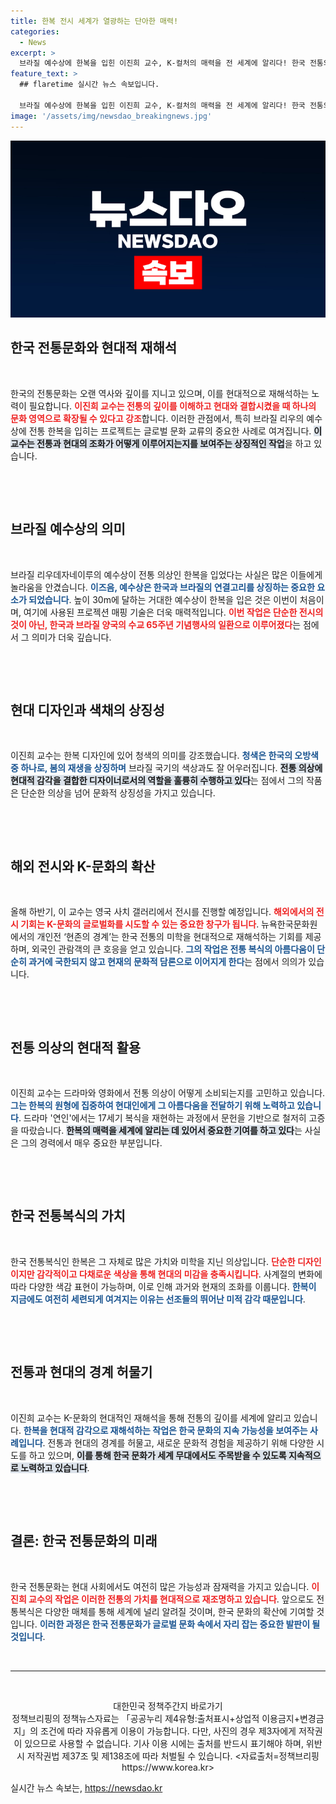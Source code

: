 ```yaml
---
title: 한복 전시 세계가 열광하는 단아한 매력!
categories:
  - News
excerpt: >
  브라질 예수상에 한복을 입힌 이진희 교수, K-컬처의 매력을 전 세계에 알리다! 한국 전통의 색감과 현대적 감각의 조화, 두 나라의 경계를 허물다!
feature_text: >
  ## flaretime 실시간 뉴스 속보입니다.

  브라질 예수상에 한복을 입힌 이진희 교수, K-컬처의 매력을 전 세계에 알리다! 한국 전통의 색감과 현대적 감각의 조화, 두 나라의 경계를 허물다!
image: '/assets/img/newsdao_breakingnews.jpg'
---
```


<p><img src="/assets/img/newsdao_breakingnews.jpg" alt="flaretime 속보" /></p>

<h2 data-ke-size="size26">한국 전통문화와 현대적 재해석</h2>

<p data-ke-size="size16">&nbsp;</p>

<p>한국의 전통문화는 오랜 역사와 깊이를 지니고 있으며, 이를 현대적으로 재해석하는 노력이 필요합니다. <b><span style="color: #ee2323;">이진희 교수는 전통의 깊이를 이해하고 현대와 결합시켰을 때 하나의 문화 영역으로 확장될 수 있다고 강조</span></b>합니다. 이러한 관점에서, 특히 브라질 리우의 예수상에 전통 한복을 입히는 프로젝트는 글로벌 문화 교류의 중요한 사례로 여겨집니다. <b><span style="background-color: #21538527;">이 교수는 전통과 현대의 조화가 어떻게 이루어지는지를 보여주는 상징적인 작업</span></b>을 하고 있습니다.</p>

<p data-ke-size="size16">&nbsp;</p>

<p><br></p>

<h2 data-ke-size="size26">브라질 예수상의 의미</h2>

<p data-ke-size="size16">&nbsp;</p>

<p>브라질 리우데자네이루의 예수상이 전통 의상인 한복을 입었다는 사실은 많은 이들에게 놀라움을 안겼습니다. <b><span style="color: #1a5490;">이즈음, 예수상은 한국과 브라질의 연결고리를 상징하는 중요한 요소가 되었습니다</span></b>. 높이 30m에 달하는 거대한 예수상이 한복을 입은 것은 이번이 처음이며, 여기에 사용된 프로젝션 매핑 기술은 더욱 매력적입니다. <b><span style="color: #ee2323;">이번 작업은 단순한 전시의 것이 아닌, 한국과 브라질 양국의 수교 65주년 기념행사의 일환으로 이루어졌다</span></b>는 점에서 그 의미가 더욱 깊습니다.</p>

<p data-ke-size="size16">&nbsp;</p>

<p><br></p>

<h2 data-ke-size="size26">현대 디자인과 색채의 상징성</h2>

<p data-ke-size="size16">&nbsp;</p>

<p>이진희 교수는 한복 디자인에 있어 청색의 의미를 강조했습니다. <b><span style="color: #1a5490;">청색은 한국의 오방색 중 하나로, 봄의 재생을 상징하며</span></b> 브라질 국기의 색상과도 잘 어우러집니다. <b><span style="background-color: #21538527;">전통 의상에 현대적 감각을 결합한 디자이너로서의 역할을 훌륭히 수행하고 있다</span></b>는 점에서 그의 작품은 단순한 의상을 넘어 문화적 상징성을 가지고 있습니다.</p>

<p data-ke-size="size16">&nbsp;</p>

<p><br></p>

<h2 data-ke-size="size26">해외 전시와 K-문화의 확산</h2>

<p data-ke-size="size16">&nbsp;</p>

<p>올해 하반기, 이 교수는 영국 사치 갤러리에서 전시를 진행할 예정입니다. <b><span style="color: #ee2323;">해외에서의 전시 기회는 K-문화의 글로벌화를 시도할 수 있는 중요한 창구가 됩니다</span></b>. 뉴욕한국문화원에서의 개인전 ‘현존의 경계’는 한국 전통의 미학을 현대적으로 재해석하는 기회를 제공하며, 외국인 관람객의 큰 호응을 얻고 있습니다. <b><span style="color: #1a5490;">그의 작업은 전통 복식의 아름다움이 단순히 과거에 국한되지 않고 현재의 문화적 담론으로 이어지게 한다</span></b>는 점에서 의의가 있습니다.</p>

<p data-ke-size="size16">&nbsp;</p>

<p><br></p>

<h2 data-ke-size="size26">전통 의상의 현대적 활용</h2>

<p data-ke-size="size16">&nbsp;</p>

<p>이진희 교수는 드라마와 영화에서 전통 의상이 어떻게 소비되는지를 고민하고 있습니다. <b><span style="color: #1a5490;">그는 한복의 원형에 집중하여 현대인에게 그 아름다움을 전달하기 위해 노력하고 있습니다</span></b>. 드라마 '연인'에서는 17세기 복식을 재현하는 과정에서 문헌을 기반으로 철저히 고증을 따랐습니다. <b><span style="background-color: #21538527;">한복의 매력을 세계에 알리는 데 있어서 중요한 기여를 하고 있다</span></b>는 사실은 그의 경력에서 매우 중요한 부분입니다.</p>

<p data-ke-size="size16">&nbsp;</p>

<p><br></p>

<h2 data-ke-size="size26">한국 전통복식의 가치</h2>

<p data-ke-size="size16">&nbsp;</p>

<p>한국 전통복식인 한복은 그 자체로 많은 가치와 미학을 지닌 의상입니다. <b><span style="color: #ee2323;">단순한 디자인이지만 감각적이고 다채로운 색상을 통해 현대의 미감을 충족시킵니다</span></b>. 사계절의 변화에 따라 다양한 색감 표현이 가능하며, 이로 인해 과거와 현재의 조화를 이룹니다. <b><span style="color: #1a5490;">한복이 지금에도 여전히 세련되게 여겨지는 이유는 선조들의 뛰어난 미적 감각 때문입니다</span></b>.</p>

<p data-ke-size="size16">&nbsp;</p>

<p><br></p>

<h2 data-ke-size="size26">전통과 현대의 경계 허물기</h2>

<p data-ke-size="size16">&nbsp;</p>

<p>이진희 교수는 K-문화의 현대적인 재해석을 통해 전통의 깊이를 세계에 알리고 있습니다. <b><span style="color: #1a5490;">한복을 현대적 감각으로 재해석하는 작업은 한국 문화의 지속 가능성을 보여주는 사례입니다</span></b>. 전통과 현대의 경계를 허물고, 새로운 문화적 경험을 제공하기 위해 다양한 시도를 하고 있으며, <b><span style="background-color: #21538527;">이를 통해 한국 문화가 세계 무대에서도 주목받을 수 있도록 지속적으로 노력하고 있습니다</span></b>.</p>

<p data-ke-size="size16">&nbsp;</p>

<p><br></p>

<h2 data-ke-size="size26">결론: 한국 전통문화의 미래</h2>

<p data-ke-size="size16">&nbsp;</p>

<p>한국 전통문화는 현대 사회에서도 여전히 많은 가능성과 잠재력을 가지고 있습니다. <b><span style="color: #ee2323;">이진희 교수의 작업은 이러한 전통의 가치를 현대적으로 재조명하고 있습니다</span></b>. 앞으로도 전통복식은 다양한 매체를 통해 세계에 널리 알려질 것이며, 한국 문화의 확산에 기여할 것입니다. <b><span style="color: #1a5490;">이러한 과정은 한국 전통문화가 글로벌 문화 속에서 자리 잡는 중요한 발판이 될 것입니다</span></b>.</p>

<p data-ke-size="size16">&nbsp;</p>

<hr>

<p data-ke-size="size16">&nbsp;</p>

<p data-ke-size="size16" style="text-align: center;">대한민국 정책주간지 <K-공감> 바로가기<br/>정책브리핑의 정책뉴스자료는 「공공누리 제4유형:출처표시+상업적 이용금지+변경금지」의 조건에 따라 자유롭게 이용이 가능합니다. 다만, 사진의 경우 제3자에게 저작권이 있으므로 사용할 수 없습니다. 기사 이용 시에는 출처를 반드시 표기해야 하며, 위반 시 저작권법 제37조 및 제138조에 따라 처벌될 수 있습니다. <자료출처=정책브리핑 https://www.korea.kr></p>
실시간 뉴스 속보는, <a href="https://newsdao.kr" rel="dofollow">https://newsdao.kr</a>


